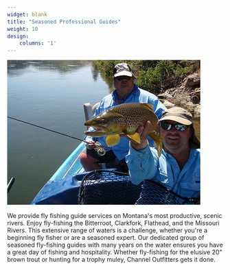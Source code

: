 ```yaml
---
widget: blank
title: "Seasoned Professional Guides"
weight: 10
design:
    columns: '1'
---
```


![Expert Guides](images/expert-guides.jpg)

We provide fly fishing guide services on Montana's most productive, scenic rivers. Enjoy fly-fishing the Bitterroot, Clarkfork, Flathead, and the Missouri Rivers. This extensive range of waters is a challenge, whether you're a beginning fly fisher or are a seasoned expert. Our dedicated group of seasoned fly-fishing guides with many years on the water ensures you have a great day of fishing and hospitality. Whether fly-fishing for the elusive 20" brown trout or hunting for a trophy muley, Channel Outfitters gets it done.
